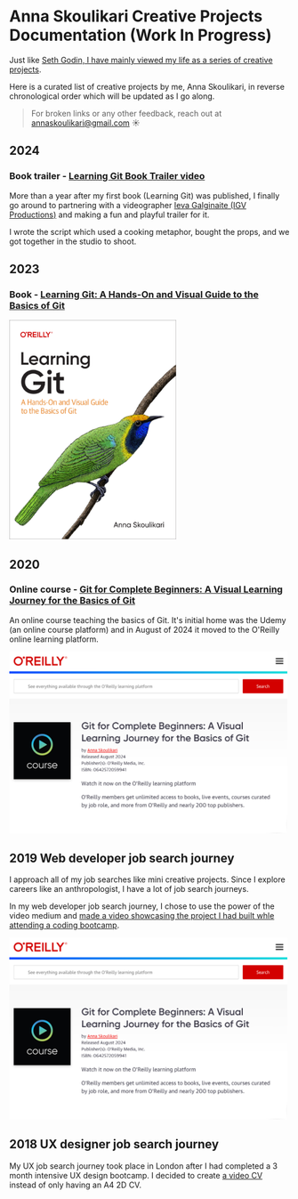 # Anna Skoulikari Creative Projects Documentation (Work In Progress)

Just like [Seth Godin, I have mainly viewed my life as a series of creative projects](https://seths.blog/2014/07/thirty-years-of-projects/).


Here is a curated list of creative projects by me, Anna Skoulikari, in reverse chronological order which will be updated as I go along. 


> For broken links or any other feedback, reach out at annaskoulikari@gmail.com ☀️


## 2024 

### Book trailer - [Learning Git Book Trailer video](https://www.youtube.com/watch?v=GAbERXgwzwU)

More than a year after my first book (Learning Git) was published, I finally go around to partnering with a videographer [Ieva Galginaite (IGV Productions)](https://www.igvproductions.com/) and making a fun and playful trailer for it. 

I wrote the script which used a cooking metaphor, bought the props, and we got together in the studio to shoot.

## 2023 

### Book - [Learning Git: A Hands-On and Visual Guide to the Basics of Git](https://www.amazon.com/Learning-Git-Hands-Visual-Basics/dp/1098133919) 

<img src="./images/2023_03_10_learning_git_cover.jpg" alt="Cover of Learning Git: A Hands-On and Visual Guide to the Basics of Git" width="300"/>

## 2020 

### Online course - [Git for Complete Beginners: A Visual Learning Journey for the Basics of Git](https://learning.oreilly.com/course/git-for-complete/0642572059965/)

An online course teaching the basics of Git. It's initial home was the Udemy (an online course platform) and in August of 2024 it moved to the O'Reilly online learning platform. 

<img src="./images/2024_08_git_online_course.png" alt="Online course page on the O'Reilly online learning platform" width="500"/>

## 2019 Web developer job search journey 

I approach all of my job searches like mini creative projects. Since I explore careers like an anthropologist, I have a lot of job search journeys. 

In my web developer job search journey, I chose to use the power of the video medium and [made a video showcasing the project I had built whle attending a coding bootcamp](https://www.youtube.com/watch?v=iWesF6zGkWo).

<img src="./images/2024_08_git_online_course.png" alt="Coding bootcamp project vide on YouTube" width="500"/>

## 2018 UX designer job search journey 

My UX job search journey took place in London after I had completed a 3 month intensive UX design bootcamp. I decided to create [a video CV](https://youtu.be/HkIIrJKXZl0) instead of only having an A4 2D CV. 
